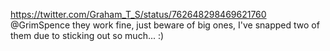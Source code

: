 https://twitter.com/Graham_T_S/status/762648298469621760 @GrimSpence they work fine, just beware of big ones, I've snapped two of them due to sticking out so much... :)
